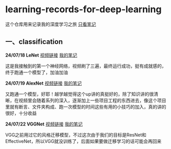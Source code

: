 # learning-records-for-deep-learning
这个仓库用来记录我的深度学习之旅 [只看笔记](https://github.com/Diraw/learning-records-for-deep-learning/tree/main/note)
## 一、classification
**24/07/18 LeNet** [视频链接](https://www.bilibili.com/video/BV187411T7Ye/?spm_id_from=333.788&vd_source=0ac3c820aa67ba88616bd91e7b19b3d6) [我的笔记](https://github.com/Diraw/learning-records-for-deep-learning/tree/main/Test1_official_demo)

这是我接触到的第一个神经网络，视频刷了三遍，最终运行成功，挺有成就感的，终于跑通一个模型了，加油加油

**24/07/19 AlexNet** [视频链接](https://www.bilibili.com/video/BV1W7411T7qc/?spm_id_from=333.788&vd_source=0ac3c820aa67ba88616bd91e7b19b3d6) [我的笔记](https://github.com/Diraw/learning-records-for-deep-learning/tree/main/Test2_alexnet/code/Test2_alexnet)

又跑通一个模型，好耶！越学越觉得这个up讲的真挺好的，除了知识讲的很清晰，在视频里会随着系列的深入，逐渐加上一些项目工程的东西进去，像这个项目里就有断言、文件夹构成、跑一次模型的时间这些有用的小技巧的加入，真的讲的很好，十分收益

**24/07/22 VGGNet** [视频链接](https://www.bilibili.com/video/BV1i7411T7ZN/?spm_id_from=333.788&vd_source=0ac3c820aa67ba88616bd91e7b19b3d6) [我的笔记](https://github.com/Diraw/learning-records-for-deep-learning/tree/main/Test3_vggnet)

VGG之前用过它的风格迁移模型，不过这次由于我们的目标是ResNet和EffectiveNet，所以VGG就没训练了，后面如果要做迁移学习的话可能会再回来